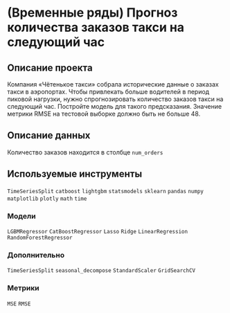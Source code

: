 # (Временные ряды) Прогноз количества заказов такси на следующий час

## Описание проекта

Компания «Чётенькое такси» собрала исторические данные о заказах такси в аэропортах. 
Чтобы привлекать больше водителей в период пиковой нагрузки, нужно спрогнозировать количество заказов такси на следующий час. 
Постройте модель для такого предсказания.
Значение метрики RMSE на тестовой выборке должно быть не больше 48.

## Описание данных

Количество заказов находится в столбце `num_orders`

## Используемые инструменты

`TimeSeriesSplit` `catboost` `lightgbm` `statsmodels` `sklearn` `pandas` `numpy` `matplotlib` `plotly` `math` `time`

### Модели

`LGBMRegressor` `CatBoostRegressor` `Lasso` `Ridge` `LinearRegression` `RandomForestRegressor`

### Дополнительно

`TimeSeriesSplit` `seasonal_decompose` `StandardScaler` `GridSearchCV`

### Метрики

`MSE` `RMSE`